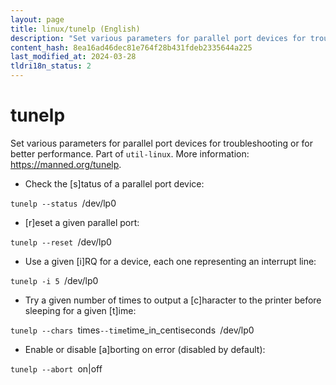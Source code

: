 ```yaml
---
layout: page
title: linux/tunelp (English)
description: "Set various parameters for parallel port devices for troubleshooting or for better performance."
content_hash: 8ea16ad46dec81e764f28b431fdeb2335644a225
last_modified_at: 2024-03-28
tldri18n_status: 2
---
```

# tunelp

Set various parameters for parallel port devices for troubleshooting or for better performance.
Part of `util-linux`.
More information: <https://manned.org/tunelp>.

- Check the [s]tatus of a parallel port device:

`tunelp --status `<span class="tldr-var badge badge-pill bg-dark-lm bg-white-dm text-white-lm text-dark-dm font-weight-bold">/dev/lp0</span>

- [r]eset a given parallel port:

`tunelp --reset `<span class="tldr-var badge badge-pill bg-dark-lm bg-white-dm text-white-lm text-dark-dm font-weight-bold">/dev/lp0</span>

- Use a given [i]RQ for a device, each one representing an interrupt line:

`tunelp -i 5 `<span class="tldr-var badge badge-pill bg-dark-lm bg-white-dm text-white-lm text-dark-dm font-weight-bold">/dev/lp0</span>

- Try a given number of times to output a [c]haracter to the printer before sleeping for a given [t]ime:

`tunelp --chars `<span class="tldr-var badge badge-pill bg-dark-lm bg-white-dm text-white-lm text-dark-dm font-weight-bold">times</span>` --time `<span class="tldr-var badge badge-pill bg-dark-lm bg-white-dm text-white-lm text-dark-dm font-weight-bold">time_in_centiseconds</span>` `<span class="tldr-var badge badge-pill bg-dark-lm bg-white-dm text-white-lm text-dark-dm font-weight-bold">/dev/lp0</span>

- Enable or disable [a]borting on error (disabled by default):

`tunelp --abort `<span class="tldr-var badge badge-pill bg-dark-lm bg-white-dm text-white-lm text-dark-dm font-weight-bold">on|off</span>
